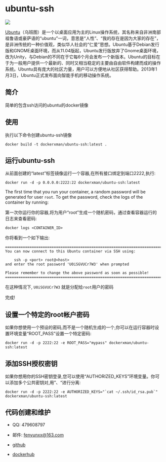 ubuntu-ssh
============

![](https://dn-daoweb-resource.qbox.me/image-icon/ubuntu.svg)

[Ubuntu](http://www.ubuntu.org.cn/index_kylin)（乌班图）是一个以桌面应用为主的Linux操作系统，其名称来自非洲南部祖鲁语或豪萨语的“ubuntu”一词，意思是“人性”、“我的存在是因为大家的存在”，是非洲传统的一种价值观，类似华人社会的“仁爱”思想。Ubuntu基于Debian发行版和GNOME桌面环境，而从11.04版起，Ubuntu发行版放弃了Gnome桌面环境，改为Unity，与Debian的不同在于它每6个月会发布一个新版本。Ubuntu的目标在于为一般用户提供一个最新的、同时又相当稳定的主要由自由软件构建而成的操作系统。Ubuntu具有庞大的社区力量，用户可以方便地从社区获得帮助。2013年1月3日，Ubuntu正式发布面向智能手机的移动操作系统。

简介
-----

简单的包含ssh访问的ubuntu的docker镜像


使用
-----

执行以下命令创建ubuntu-ssh镜像

	docker build -t dockerxman/ubuntu-ssh:latest .



运行ubuntu-ssh
--------------------

从前面创建的“latest”标签镜像运行一个容器,在所有接口绑定到端口2222,执行:

	docker run -d -p 0.0.0.0:2222:22 dockerxman/ubuntu-ssh:latest

The first time that you run your container, a random password will be generated
for user `root`. To get the password, check the logs of the container by running:

第一次你运行你的容器,将为用户“root”生成一个随机密码，通过查看容器运行的日志来查看密码:

	docker logs <CONTAINER_ID>

你将看到一个如下输出:

	========================================================================
	You can now connect to this Ubuntu container via SSH using:

	    ssh -p <port> root@<host>
	and enter the root password 'U0iSGVUCr7W3' when prompted

	Please remember to change the above password as soon as possible!
	========================================================================

在这种情况下, `U0iSGVUCr7W3` 就是分配给`root`用户的密码

完成!


设置一个特定的root帐户密码
------------------------------------------------

如果你想使用一个预设的密码,而不是一个随机生成的一个,你可以在运行容器时设置环境变量“ROOT_PASS”设置一个特定密码:

	docker run -d -p 2222:22 -e ROOT_PASS="mypass" dockerxman/ubuntu-ssh:latest


添加SSH授权密钥
--------------------------

如果你想用你的SSH密钥登录,您可以使用“AUTHORIZED_KEYS”环境变量。你可以添加多个公共密钥对,用”、“进行分离:

    docker run -d -p 2222:22 -e AUTHORIZED_KEYS="`cat ~/.ssh/id_rsa.pub`" dockerxman/ubuntu-ssh:latest


代码创建和维护
--------------

* QQ: 479608797

* 邮件: fenyunxx@163.com

* [github](https://github.com/xiongjungit/docker-ubuntu-ssh)

* [dockerhub](https://hub.docker.com/r/dockerxman/)
